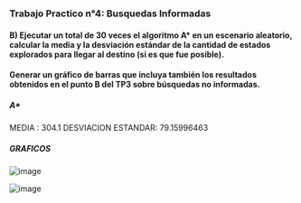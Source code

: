 ### Trabajo Practico n°4: Busquedas Informadas

#### B) Ejecutar un total de 30 veces el algoritmo A* en un escenario aleatorio, calcular la media y la desviación estándar de la cantidad de estados explorados para llegar al destino (si es que fue posible). 
#### Generar un gráfico de barras que incluya también los resultados obtenidos en el punto B del TP3 sobre búsquedas no informadas.

##### A*
MEDIA : 304.1
DESVIACION ESTANDAR: 79.15996463

##### GRAFICOS

![image](https://user-images.githubusercontent.com/82063987/131553828-bdb7cfaa-73db-49e5-8fc9-db779649c85d.png)


![image](https://user-images.githubusercontent.com/82063987/131553856-158fddda-8e95-430e-91a6-19c0d3f617b9.png)

